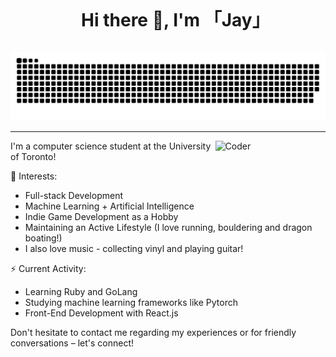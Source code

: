 <div id="user-content-toc">
  <ul align="center">
    <summary><h1 style="display: inline-block">Hi there 👋, I'm 「Jay」 </h1></summary>
  </ul>
</div>

<div align="center">
  <img  src="https://github.com/1999AZZAR/1999AZZAR/blob/main/resources/img/grid-snake.svg"
       alt="snake" /></a>
</div>

<div> 
  <hr> 
<img alt="Coder"  width = 35% padding = "5px" margin-left = "10px" src="https://i.pinimg.com/originals/6c/90/28/6c90288d7e10d46d18895f17f420a92c.gif" align="right"/>
</div> 

I'm a computer science student at the University of Toronto!

🌱 Interests:
* Full-stack Development
* Machine Learning + Artificial Intelligence
* Indie Game Development as a Hobby
* Maintaining an Active Lifestyle (I love running, bouldering and dragon boating!)
* I also love music - collecting vinyl and playing guitar!

⚡ Current Activity:
* Learning Ruby and GoLang
* Studying machine learning frameworks like Pytorch
* Front-End Development with React.js
  
Don't hesitate to contact me regarding my experiences or for friendly conversations – let's connect!
